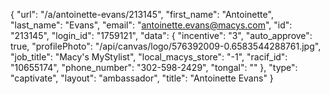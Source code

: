 {
    "url": "\/a\/antoinette-evans\/213145",
    "first_name": "Antoinette",
    "last_name": "Evans",
    "email": "antoinette.evans@macys.com",
    "id": "213145",
    "login_id": "1759121",
    "data": {
        "incentive": "3",
        "auto_approve": true,
        "profilePhoto": "\/api\/canvas\/logo\/576392009-0.6583544288761.jpg",
        "job_title": "Macy's MyStylist",
        "local_macys_store": "-1",
        "racif_id": "10655174",
        "phone_number": "302-598-2429",
        "tongal": ""
    },
    "type": "captivate",
    "layout": "ambassador",
    "title": "Antoinette Evans"
}